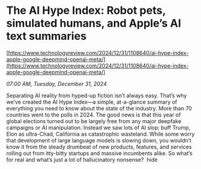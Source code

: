 # The AI Hype Index: Robot pets, simulated humans, and Apple’s AI text summaries

[https://www.technologyreview.com/2024/12/31/1108640/ai-hype-index-apple-google-deepmind-openai-meta/](https://www.technologyreview.com/2024/12/31/1108640/ai-hype-index-apple-google-deepmind-openai-meta/)

*07:00 AM, Tuesday, December 31, 2024*

Separating AI reality from hyped-up fiction isn’t always easy. That’s why we’ve created the AI Hype Index—a simple, at-a-glance summary of everything you need to know about the state of the industry.  More than 70 countries went to the polls in 2024. The good news is that this year of global elections turned out to be largely free from any major deepfake campaigns or AI manipulation. Instead we saw lots of AI slop: buff Trump, Elon as ultra-Chad, California as catastrophic wasteland. While some worry that development of large language models is slowing down, you wouldn’t know it from the steady drumbeat of new products, features, and services rolling out from itty-bitty startups and massive incumbents alike. So what’s for real and what’s just a lot of hallucinatory nonsense?  hide

